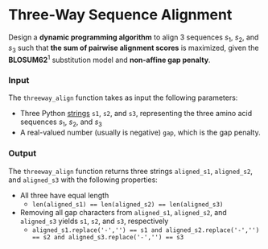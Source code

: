 # Three-Way Sequence Alignment
Design a **dynamic programming algorithm** to align 3 sequences *s*<sub>1</sub>, *s*<sub>2</sub>, and *s*<sub>3</sub> such that **the sum of pairwise alignment scores** is maximized, given the **BLOSUM62**<sup>1</sup> substitution model and **non-affine gap penalty**.

### Input
The `threeway_align` function takes as input the following parameters:
* Three Python [strings](https://docs.python.org/3/library/stdtypes.html#textseq) `s1`, `s2`, and `s3`, representing the three amino acid sequences *s*<sub>1</sub>, *s*<sub>2</sub>, and *s*<sub>3</sub>
* A real-valued number (usually is negative) `gap`, which is the gap penalty.

### Output
The `threeway_align` function returns three strings `aligned_s1`, `aligned_s2`, and `aligned_s3` with the following properties:
* All three have equal length
    * `len(aligned_s1) == len(aligned_s2) == len(aligned_s3)`
* Removing all gap characters from `aligned_s1`, `aligned_s2`, and `aligned_s3` yields `s1`, `s2`, and `s3`, respectively
    * `aligned_s1.replace('-','') == s1 and aligned_s2.replace('-','') == s2 and aligned_s3.replace('-','') == s3`
